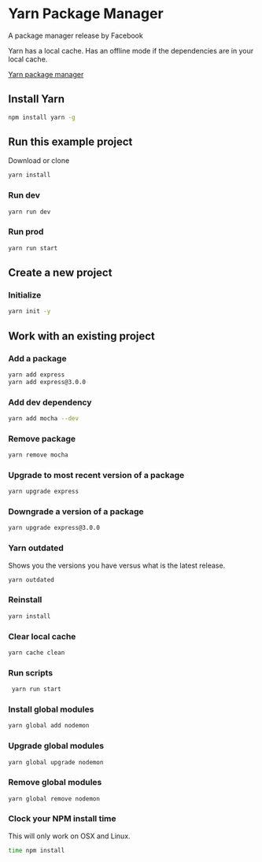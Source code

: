 # Yarn Package Manager
A package manager release by Facebook

Yarn has a local cache. Has an offline mode if the dependencies are in your local cache. 

[Yarn package manager](https://yarnpkg.com/en/)

## Install Yarn

```bash
npm install yarn -g
```


## Run this example project
Download or clone

```bash
yarn install
```

### Run dev
```bash
yarn run dev
```

### Run prod
```bash
yarn run start
```

## Create a new project
### Initialize
```bash
yarn init -y 
```

## Work with an existing project
### Add a package

```bash
yarn add express
yarn add express@3.0.0
```

### Add dev dependency
```bash
yarn add mocha --dev
```

### Remove package
```bash
yarn remove mocha
```

### Upgrade to most recent version of a package
```bash
yarn upgrade express
```

### Downgrade a version of a package
```bash
yarn upgrade express@3.0.0
```

### Yarn outdated
Shows you the versions you have versus what is the latest release.
```bash
yarn outdated
```

### Reinstall

```bash
yarn install
```
### Clear local cache
```bash
yarn cache clean
```

### Run scripts

```bash
 yarn run start
```

### Install global modules
```bash
yarn global add nodemon
```

### Upgrade global modules
```bash
yarn global upgrade nodemon
```

### Remove global modules
```bash
yarn global remove nodemon
```

### Clock your NPM install time
This will only work on OSX and Linux.
```bash
time npm install
```

